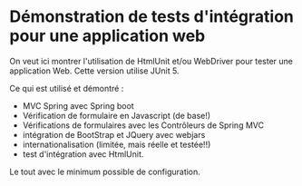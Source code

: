# Démonstration de tests d'intégration pour une application web

On veut ici montrer l'utilisation de HtmlUnit 
et/ou WebDriver pour tester une application 
Web. Cette version utilise JUnit 5.


Ce qui est utilisé et démontré :

- MVC Spring avec Spring boot
- Vérification de formulaire en Javascript (de base!)
- Vérifications de formulaires avec les Contrôleurs de Spring MVC
- intégration de BootStrap et JQuery avec webjars
- internationalisation (limitée, mais réelle et testée!!)
- test d'intégration avec HtmlUnit.  

Le tout avec le minimum possible de configuration.

